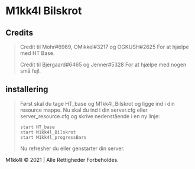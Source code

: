 # M1kk4l Bilskrot

## Credits
> Credit til Mohr#6969, OMikkel#3217 og OGKUSH#2625 For at hjælpe med HT Base. 
>
> Credit til Bjergaard#6465 og Jenner#5328 For at hjælpe med nogen små fejl.

## installering
> Først skal du tage HT_base og M1kk4l_Bilskrot og ligge ind i din resource mappe.
> Nu skal du ind i din server.cfg eller server_resource.cfg og skrive nedenstående i en ny linje:
>```
>start HT_base
>start M1kk4l_Bilskrot
>start M1kk4l_progressBars
>```
>
>Nu refresher du eller genstarter din server.
>

M1kk4l © 2021 | Alle Rettigheder Forbeholdes.
